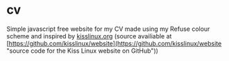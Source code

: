 # cv
Simple javascript free website for my CV made using my Refuse colour scheme and inspired by [kisslinux.org](kisslinux.org "Homepage of Kiss Linux") \(source availiable at [https://github.com/kisslinux/website](https://github.com/kisslinux/website "source code for the Kiss Linux website on GitHub")\)
